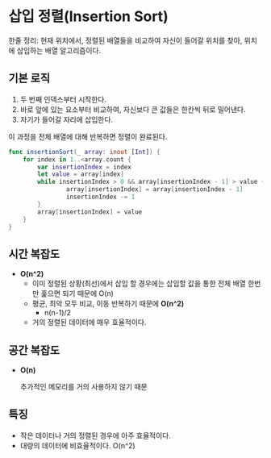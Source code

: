 # 삽입 정렬(Insertion Sort)

한줄 정리: 현재 위치에서, 정렬된 배열들을 비교하여 자신이 들어갈 위치를 찾아, 위치에 삽입하는 배열 알고리즘이다.

## 기본 로직

1. 두 번째 인덱스부터 시작한다.
2. 바로 앞에 있는 요소부터 비교하여, 자신보다 큰 값들은 한칸씩 뒤로 밀어낸다.
3. 자기가 들어갈 자리에 삽입한다.

이 과정을 전체 배열에 대해 반복하면 정렬이 완료된다.

```swift
func insertionSort(_ array: inout [Int]) {
    for index in 1..<array.count {
        var insertionIndex = index
        let value = array[index]
        while insertionIndex > 0 && array[insertionIndex - 1] > value {
                array[insertionIndex] = array[insertionIndex - 1]
                insertionIndex -= 1
        }
        array[insertionIndex] = value
    }
}
```

## 시간 복잡도

- **O(n^2)**
    - 이미 정렬된 상황(최선)에서 삽입 할 경우에는 삽입할 값을 통한 전체 배열 한번만 훑으면 되기 때문에 O(n)
    - 평균, 최악 모두 비교, 이동 반복하기 때문에 **O(n^2)**
        - n(n-1)/2
    - 거의 정렬된 데이터에 매우 효율적이다.
    

## 공간 복잡도

- **O(n)**
    
    추가적인 메모리를 거의 사용하지 않기 때문
    

## 특징

- 작은 데이터나 거의 정렬된 경우에 아주 효율적이다.
- 대량의 데이터에 비효율적이다. O(n^2)
